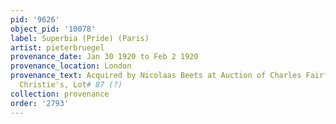 ```yaml
---
pid: '9626'
object_pid: '10078'
label: Superbia (Pride) (Paris)
artist: pieterbruegel
provenance_date: Jan 30 1920 to Feb 2 1920
provenance_location: London
provenance_text: Acquired by Nicolaas Beets at Auction of Charles Fairfax Murphy by
  Christie's, Lot# 87 (?)
collection: provenance
order: '2793'
---
```

